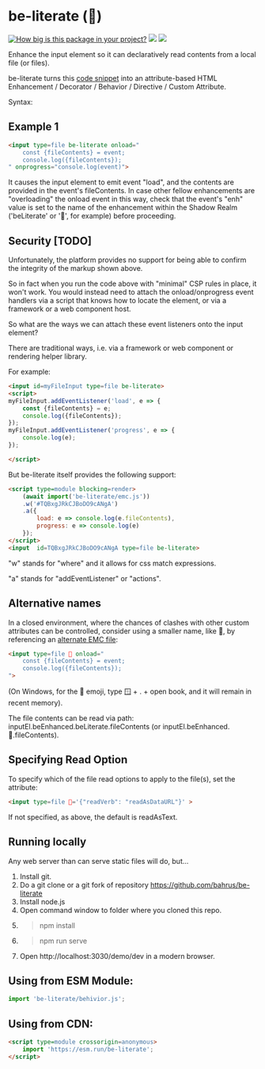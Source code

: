 # be-literate (📖)

[![How big is this package in your project?](https://img.shields.io/bundlephobia/minzip/be-literate?style=for-the-badge)](https://bundlephobia.com/result?p=be-literate)
<img src="http://img.badgesize.io/https://cdn.jsdelivr.net/npm/be-literate?compression=gzip">
<a href="https://nodei.co/npm/be-literate/"><img src="https://nodei.co/npm/be-literate.png"></a>

Enhance the input element so it can declaratively read contents from a local file (or files).

be-literate turns this [code snippet](https://www.w3docs.com/learn-javascript/file-and-filereader.html) into an attribute-based HTML Enhancement / Decorator / Behavior / Directive / Custom Attribute.

Syntax:

## Example 1

```html
<input type=file be-literate onload="
    const {fileContents} = event;
    console.log({fileContents});
" onprogress="console.log(event)">
```

It causes the input element to emit event "load", and the contents are provided in the event's fileContents.  In case other fellow enhancements are "overloading" the onload event in this way, check that the event's "enh" value is set to the name of the enhancement within the Shadow Realm ('beLiterate' or '📖', for example) before proceeding.

## Security [TODO]

Unfortunately, the platform provides no support for being able to confirm the integrity of the markup shown above.

So in fact when you run the code above with "minimal" CSP rules in place, it won't work.  You would instead need to attach the onload/onprogress event handlers via a script that knows how to locate the element, or via a framework or a web component host.

So what are the ways we can attach these event listeners onto the input element?  

There are traditional ways, i.e. via a framework or web component or rendering helper library.

For example:

```html
<input id=myFileInput type=file be-literate>
<script>
myFileInput.addEventListener('load', e => {
    const {fileContents} = e;
    console.log({fileContents});
});
myFileInput.addEventListener('progress', e => {
    console.log(e);
});

</script>
```


But be-literate itself provides the following support:

```html
<script type=module blocking=render>
    (await import('be-literate/emc.js'))
    .w('#TQBxgJRkCJBoDO9cANgA')
    .a({
        load: e => console.log(e.fileContents),
        progress: e => console.log(e)
    });
</script>
<input  id=TQBxgJRkCJBoDO9cANgA type=file be-literate>
```

"w" stands for "where" and it allows for css match expressions.

"a" stands for "addEventListener" or "actions". 



## Alternative names

In a closed environment, where the chances of clashes with other custom attributes can be controlled, consider using a smaller name, like 📖, by referencing an [alternate EMC file](https://github.com/bahrus/be-literate/blob/baseline/%F0%9F%93%96.js):

```html
<input type=file 📖 onload="
    const {fileContents} = event;
    console.log({fileContents});
">
```

(On Windows, for the 📖 emoji, type 🪟 + . + open book, and it will remain in recent memory).

The file contents can be read via path: inputEl.beEnhanced.beLiterate.fileContents (or inputEl.beEnhanced.📖.fileContents).

## Specifying Read Option

To specify which of the file read options to apply to the file(s), set the attribute:

```html
<input type=file 📖='{"readVerb": "readAsDataURL"}' >
```

If not specified, as above, the default is readAsText.

## Running locally

Any web server than can serve static files will do, but...

1.  Install git.
2.  Do a git clone or a git fork of repository https://github.com/bahrus/be-literate
3.  Install node.js
4.  Open command window to folder where you cloned this repo.
5.  > npm install
6.  > npm run serve
7.  Open http://localhost:3030/demo/dev in a modern browser.

## Using from ESM Module:

```JavaScript
import 'be-literate/behivior.js';
```

## Using from CDN:

```html
<script type=module crossorigin=anonymous>
    import 'https://esm.run/be-literate';
</script>
```
